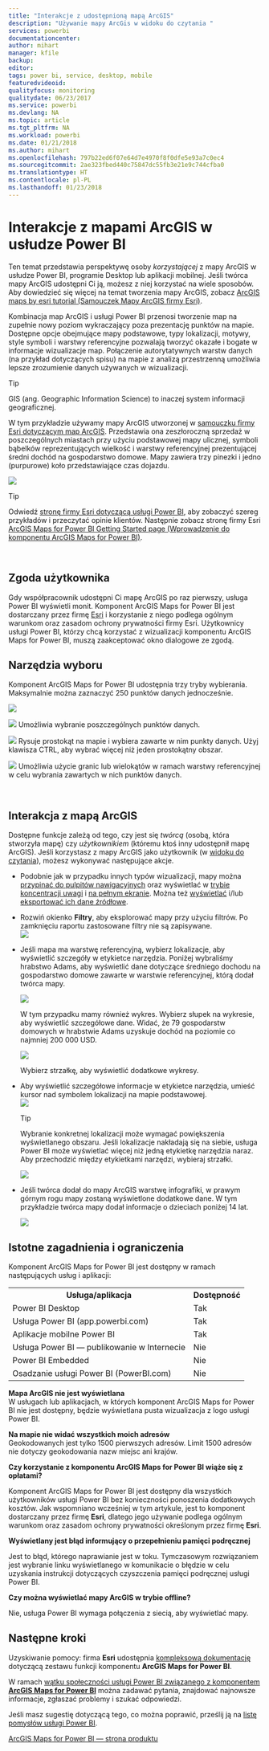 ```yaml
---
title: "Interakcje z udostępnioną mapą ArcGIS"
description: "Używanie mapy ArcGis w widoku do czytania "
services: powerbi
documentationcenter: 
author: mihart
manager: kfile
backup: 
editor: 
tags: power bi, service, desktop, mobile
featuredvideoid: 
qualityfocus: monitoring
qualitydate: 06/23/2017
ms.service: powerbi
ms.devlang: NA
ms.topic: article
ms.tgt_pltfrm: NA
ms.workload: powerbi
ms.date: 01/21/2018
ms.author: mihart
ms.openlocfilehash: 797b22ed6f07e64d7e4970f8f0dfe5e93a7c0ec4
ms.sourcegitcommit: 2ae323fbed440c75847dc55fb3e21e9c744cfba0
ms.translationtype: HT
ms.contentlocale: pl-PL
ms.lasthandoff: 01/23/2018
---
```

# <a name="interacting-with-arcgis-maps-in-power-bi"></a>Interakcje z mapami ArcGIS w usłudze Power BI
Ten temat przedstawia perspektywę osoby *korzystającej* z mapy ArcGIS w usłudze Power BI, programie Desktop lub aplikacji mobilnej. Jeśli twórca mapy ArcGIS udostępni Ci ją, możesz z niej korzystać na wiele sposobów.  Aby dowiedzieć się więcej na temat tworzenia mapy ArcGIS, zobacz [ArcGIS maps by esri tutorial (Samouczek Mapy ArcGIS firmy Esri)](power-bi-visualization-arcgis.md).

Kombinacja map ArcGIS i usługi Power BI przenosi tworzenie map na zupełnie nowy poziom wykraczający poza prezentację punktów na mapie. Dostępne opcje obejmujące mapy podstawowe, typy lokalizacji, motywy, style symboli i warstwy referencyjne pozwalają tworzyć okazałe i bogate w informacje wizualizacje map. Połączenie autorytatywnych warstw danych (na przykład dotyczących spisu) na mapie z analizą przestrzenną umożliwia lepsze zrozumienie danych używanych w wizualizacji.

> [!TIP]
> GIS (ang. Geographic Information Science) to inaczej system informacji geograficznej.
> 

W tym przykładzie używamy mapy ArcGIS utworzonej w [samouczku firmy Esri dotyczącym map ArcGIS](power-bi-visualization-arcgis.md). Przedstawia ona zeszłoroczną sprzedaż w poszczególnych miastach przy użyciu podstawowej mapy ulicznej, symboli bąbelków reprezentujących wielkość i warstwy referencyjnej prezentującej średni dochód na gospodarstwo domowe. Mapy zawiera trzy pinezki i jedno (purpurowe) koło przedstawiające czas dojazdu.

![](media/power-bi-visualizations-arcgis/power-bi-arcgis-esri-new.png)

> [!TIP]
> Odwiedź [stronę firmy Esri dotyczącą usługi Power BI](https://www.esri.com/powerbi), aby zobaczyć szereg przykładów i przeczytać opinie klientów. Następnie zobacz stronę firmy Esri [ArcGIS Maps for Power BI Getting Started page (Wprowadzenie do komponentu ArcGIS Maps for Power BI)](https://doc.arcgis.com/en/maps-for-powerbi/get-started/about-maps-for-power-bi.htm).
> 
> 

<br/>

## <a name="user-consent"></a>Zgoda użytkownika
Gdy współpracownik udostępni Ci mapę ArcGIS po raz pierwszy, usługa Power BI wyświetli monit. Komponent ArcGIS Maps for Power BI jest dostarczany przez firmę [Esri](https://www.esri.com) i korzystanie z niego podlega ogólnym warunkom oraz zasadom ochrony prywatności firmy Esri. Użytkownicy usługi Power BI, którzy chcą korzystać z wizualizacji komponentu ArcGIS Maps for Power BI, muszą zaakceptować okno dialogowe ze zgodą.

## <a name="selection-tools"></a>Narzędzia wyboru
Komponent ArcGIS Maps for Power BI udostępnia trzy tryby wybierania. Maksymalnie można zaznaczyć 250 punktów danych jednocześnie.

![](media/power-bi-visualizations-arcgis/power-bi-esri-selection-tools2.png)

![](media/power-bi-visualizations-arcgis/power-bi-esri-selection-single2.png) Umożliwia wybranie poszczególnych punktów danych.

![](media/power-bi-visualizations-arcgis/power-bi-esri-selection-marquee2.png) Rysuje prostokąt na mapie i wybiera zawarte w nim punkty danych. Użyj klawisza CTRL, aby wybrać więcej niż jeden prostokątny obszar.

![](media/power-bi-visualizations-arcgis/power-bi-esri-selection-reference-layer2.png) Umożliwia użycie granic lub wielokątów w ramach warstwy referencyjnej w celu wybrania zawartych w nich punktów danych.

<br/>

## <a name="interacting-with-an-arcgis-map"></a>Interakcja z mapą ArcGIS
Dostępne funkcje zależą od tego, czy jest się *twórcą* (osobą, która stworzyła mapę) czy *użytkownikiem* (któremu ktoś inny udostępnił mapę ArcGIS). Jeśli korzystasz z mapy ArcGIS jako użytkownik (w [widoku do czytania](service-reading-view-and-editing-view.md)), możesz wykonywać następujące akcje.

* Podobnie jak w przypadku innych typów wizualizacji, mapy można [przypinać do pulpitów nawigacyjnych](service-dashboard-pin-tile-from-report.md) oraz wyświetlać w [trybie koncentracji uwagi](service-focus-mode.md) i [na pełnym ekranie](service-fullscreen-mode.md). Można też [wyświetlać](service-reports-show-data.md) i/lub [eksportować ich dane źródłowe](power-bi-visualization-export-data.md).    
* Rozwiń okienko **Filtry**, aby eksplorować mapy przy użyciu filtrów. Po zamknięciu raportu zastosowane filtry nie są zapisywane.    
    ![](media/power-bi-visualizations-arcgis/power-bi-filter-newer.png)  
* Jeśli mapa ma warstwę referencyjną, wybierz lokalizacje, aby wyświetlić szczegóły w etykietce narzędzia. Poniżej wybraliśmy hrabstwo Adams, aby wyświetlić dane dotyczące średniego dochodu na gospodarstwo domowe zawarte w warstwie referencyjnej, którą dodał twórca mapy.
  
    ![](media/power-bi-visualizations-arcgis/power-bi-reference-layer.png)  
  
    W tym przypadku mamy również wykres. Wybierz słupek na wykresie, aby wyświetlić szczegółowe dane. Widać, że 79 gospodarstw domowych w hrabstwie Adams uzyskuje dochód na poziomie co najmniej 200 000 USD.
  
    ![](media/power-bi-visualizations-arcgis/power-bi-tooltip-chart.png)
  
    Wybierz strzałkę, aby wyświetlić dodatkowe wykresy.
* Aby wyświetlić szczegółowe informacje w etykietce narzędzia, umieść kursor nad symbolem lokalizacji na mapie podstawowej.     
  ![](media/power-bi-visualizations-arcgis/power-bi-arcgis-hover.png)
  
  > [!TIP]
  > Wybranie konkretnej lokalizacji może wymagać powiększenia wyświetlanego obszaru.  Jeśli lokalizacje nakładają się na siebie, usługa Power BI może wyświetlać więcej niż jedną etykietkę narzędzia naraz. Aby przechodzić między etykietkami narzędzi, wybieraj strzałki.
  > 
  > ![](media/power-bi-visualizations-arcgis/power-bi-3-screens.png)
  > 
  > 
* Jeśli twórca dodał do mapy ArcGIS warstwę infografiki, w prawym górnym rogu mapy zostaną wyświetlone dodatkowe dane.  W tym przykładzie twórca mapy dodał informacje o dzieciach poniżej 14 lat.
  
    ![](media/power-bi-visualizations-arcgis/power-bi-demographics.png)

## <a name="considerations-and-limitations"></a>Istotne zagadnienia i ograniczenia
Komponent ArcGIS Maps for Power BI jest dostępny w ramach następujących usług i aplikacji:

<table>
<tr><th>Usługa/aplikacja</th><th>Dostępność</th></tr>
<tr>
<td>Power BI Desktop</td>
<td>Tak</td>
</tr>
<tr>
<td>Usługa Power BI (app.powerbi.com)</td>
<td>Tak</td>
</tr>
<tr>
<td>Aplikacje mobilne Power BI</td>
<td>Tak</td>
</tr>
<tr>
<td>Usługa Power BI — publikowanie w Internecie</td>
<td>Nie</td>
</tr>
<tr>
<td>Power BI Embedded</td>
<td>Nie</td>
</tr>
<tr>
<td>Osadzanie usługi Power BI (PowerBI.com)</td>
<td>Nie</td>
</tr>
</table>

**Mapa ArcGIS nie jest wyświetlana**    
W usługach lub aplikacjach, w których komponent ArcGIS Maps for Power BI nie jest dostępny, będzie wyświetlana pusta wizualizacja z logo usługi Power BI.

**Na mapie nie widać wszystkich moich adresów**    
Geokodowanych jest tylko 1500 pierwszych adresów. Limit 1500 adresów nie dotyczy geokodowania nazw miejsc ani krajów.

**Czy korzystanie z komponentu ArcGIS Maps for Power BI wiąże się z opłatami?**

Komponent ArcGIS Maps for Power BI jest dostępny dla wszystkich użytkowników usługi Power BI bez konieczności ponoszenia dodatkowych kosztów. Jak wspomniano wcześniej w tym artykule, jest to komponent dostarczany przez firmę **Esri**, dlatego jego używanie podlega ogólnym warunkom oraz zasadom ochrony prywatności określonym przez firmę **Esri**.

**Wyświetlany jest błąd informujący o przepełnieniu pamięci podręcznej**

Jest to błąd, którego naprawianie jest w toku.  Tymczasowym rozwiązaniem jest wybranie linku wyświetlanego w komunikacie o błędzie w celu uzyskania instrukcji dotyczących czyszczenia pamięci podręcznej usługi Power BI.

**Czy można wyświetlać mapy ArcGIS w trybie offline?**

Nie, usługa Power BI wymaga połączenia z siecią, aby wyświetlać mapy.

## <a name="next-steps"></a>Następne kroki
Uzyskiwanie pomocy: firma **Esri** udostępnia [kompleksową dokumentację](https://go.microsoft.com/fwlink/?LinkID=828772) dotyczącą zestawu funkcji komponentu **ArcGIS Maps for Power BI**.

W ramach [wątku społeczności usługi Power BI związanego z komponentem **ArcGIS Maps for Power BI**](https://go.microsoft.com/fwlink/?LinkID=828771) można zadawać pytania, znajdować najnowsze informacje, zgłaszać problemy i szukać odpowiedzi.

Jeśli masz sugestię dotyczącą tego, co można poprawić, prześlij ją na [listę pomysłów usługi Power BI](https://ideas.powerbi.com).

[ArcGIS Maps for Power BI — strona produktu](https://www.esri.com/powerbi)

